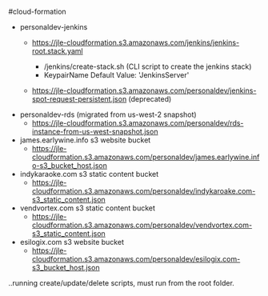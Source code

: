 #cloud-formation
- personaldev-jenkins
  - https://jle-cloudformation.s3.amazonaws.com/jenkins/jenkins-root.stack.yaml
    - /jenkins/create-stack.sh (CLI script to create the jenkins stack)
    - KeypairName Default Value: 'JenkinsServer'

  - https://jle-cloudformation.s3.amazonaws.com/personaldev/jenkins-spot-request-persistent.json (deprecated)
- personaldev-rds (migrated from us-west-2 snapshot)
  - https://jle-cloudformation.s3.amazonaws.com/personaldev/rds-instance-from-us-west-snapshot.json
- james.earlywine.info s3 website bucket
  - https://jle-cloudformation.s3.amazonaws.com/personaldev/james.earlywine.info-s3_bucket_host.json
- indykaraoke.com s3 static content bucket
  - https://jle-cloudformation.s3.amazonaws.com/personaldev/indykaroake.com-s3_static_content.json
- vendvortex.com s3 static content bucket
  - https://jle-cloudformation.s3.amazonaws.com/personaldev/vendvortex.com-s3_static_content.json
- esilogix.com s3 website bucket
  - https://jle-cloudformation.s3.amazonaws.com/personaldev/esilogix.com-s3_bucket_host.json

..running create/update/delete scripts, must run from the root folder.
